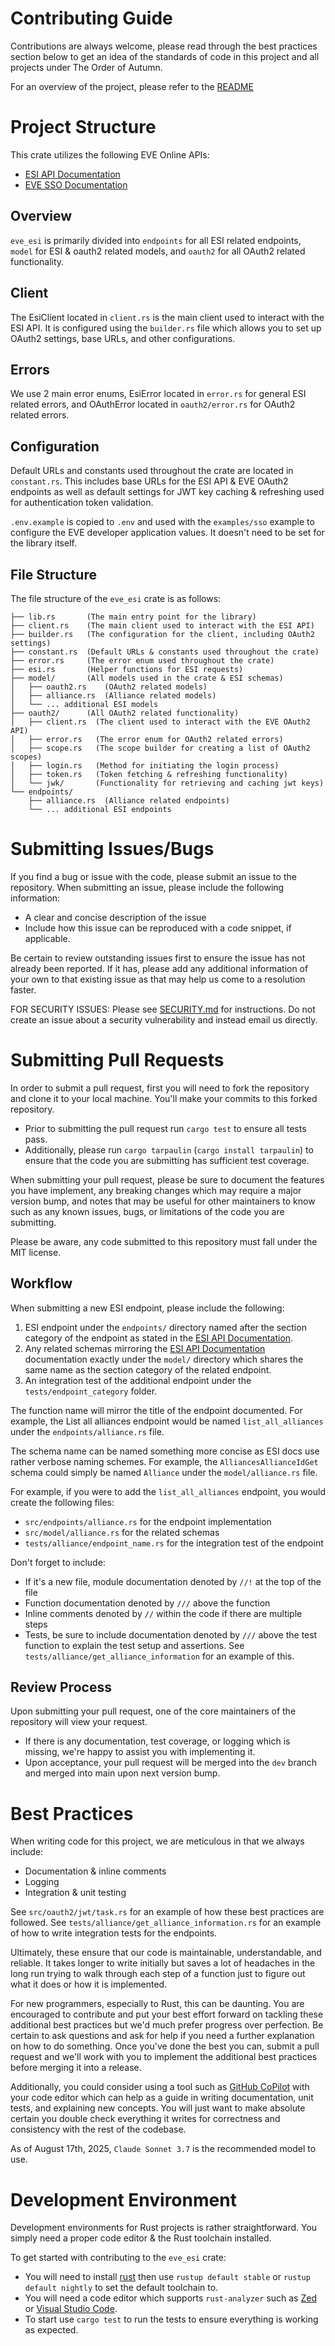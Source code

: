 # Contributing Guide

Contributions are always welcome, please read through the best practices section below to get an idea of the standards of code in this project and all projects under The Order of Autumn.

For an overview of the project, please refer to the [README](https://github.com/hyziri/eve_esi)

# Project Structure

This crate utilizes the following EVE Online APIs:
- [ESI API Documentation](https://developers.eveonline.com/api-explorer)
- [EVE SSO Documentation](https://developers.eveonline.com/docs/services/sso/)

## Overview

`eve_esi` is primarily divided into `endpoints` for all ESI related endpoints, `model` for ESI & oauth2 related models, and `oauth2` for all OAuth2 related functionality.

## Client

The EsiClient located in `client.rs` is the main client used to interact with the ESI API. It is configured using the `builder.rs` file which allows you to set up OAuth2 settings, base URLs, and other configurations.

## Errors

We use 2 main error enums, EsiError located in `error.rs` for general ESI related errors, and OAuthError located in `oauth2/error.rs` for OAuth2 related errors.

## Configuration

Default URLs and constants used throughout the crate are located in `constant.rs`. This includes base URLs for the ESI API & EVE OAuth2 endpoints as well as default settings for JWT key caching & refreshing used for authentication token validation.

`.env.example` is copied to `.env` and used with the `examples/sso` example to configure the EVE developer application values. It doesn't need to be set for the library itself.

## File Structure

The file structure of the `eve_esi` crate is as follows:

```plaintext
├── lib.rs       (The main entry point for the library)
├── client.rs    (The main client used to interact with the ESI API)
├── builder.rs   (The configuration for the client, including OAuth2 settings)
├── constant.rs  (Default URLs & constants used throughout the crate)
├── error.rs     (The error enum used throughout the crate)
├── esi.rs       (Helper functions for ESI requests)
├── model/       (All models used in the crate & ESI schemas)
│   ├── oauth2.rs    (OAuth2 related models)
│   ├── alliance.rs  (Alliance related models)
│   └── ... additional ESI models
├── oauth2/      (All OAuth2 related functionality)
│   ├── client.rs  (The client used to interact with the EVE OAuth2 API)
│   ├── error.rs   (The error enum for OAuth2 related errors)
│   ├── scope.rs   (The scope builder for creating a list of OAuth2 scopes)
│   ├── login.rs   (Method for initiating the login process)
│   ├── token.rs   (Token fetching & refreshing functionality)
│   └── jwk/       (Functionality for retrieving and caching jwt keys)
└── endpoints/
    ├── alliance.rs  (Alliance related endpoints)
    └── ... additional ESI endpoints
```

# Submitting Issues/Bugs

If you find a bug or issue with the code, please submit an issue to the repository. When submitting an issue, please include the following information:
- A clear and concise description of the issue
- Include how this issue can be reproduced with a code snippet, if applicable.

Be certain to review outstanding issues first to ensure the issue has not already been reported. If it has, please add any additional information of your own to that existing issue as that may help us come to a resolution faster.

FOR SECURITY ISSUES: Please see [SECURITY.md](https://github.com/hyziri/eve_esi/blob/main/SECURITY.md) for instructions. Do not create an issue about a security vulnerability and instead email us directly.

# Submitting Pull Requests

In order to submit a pull request, first you will need to fork the repository and clone it to your local machine. You'll make your commits to this forked repository.

- Prior to submitting the pull request run `cargo test` to ensure all tests pass.
- Additionally, please run `cargo tarpaulin` (`cargo install tarpaulin`) to ensure that the code you are submitting has sufficient test coverage.

When submitting your pull request, please be sure to document the features you have implement, any breaking changes which may require a major version bump, and notes that may be useful for other maintainers to know such as any known issues, bugs, or limitations of the code you are submitting.

Please be aware, any code submitted to this repository must fall under the MIT license.

## Workflow

When submitting a new ESI endpoint, please include the following:

1. ESI endpoint under the `endpoints/` directory named after the section category of the endpoint as stated in the [ESI API Documentation](https://developers.eveonline.com/api-explorer).
2. Any related schemas mirroring the [ESI API Documentation](https://developers.eveonline.com/api-explorer) documentation exactly under the `model/` directory which shares the same name as the section category of the related endpoint.
3. An integration test of the additional endpoint under the `tests/endpoint_category` folder.

The function name will mirror the title of the endpoint documented. For example, the List all alliances endpoint would be named `list_all_alliances` under the `endpoints/alliance.rs` file.

The schema name can be named something more concise as ESI docs use rather verbose naming schemes. For example, the `AlliancesAllianceIdGet` schema could simply be named `Alliance` under the `model/alliance.rs` file.

For example, if you were to add the `list_all_alliances` endpoint, you would create the following files:
- `src/endpoints/alliance.rs` for the endpoint implementation
- `src/model/alliance.rs` for the related schemas
- `tests/alliance/endpoint_name.rs` for the integration test of the endpoint

Don't forget to include:
- If it's a new file, module documentation denoted by `//!` at the top of the file
- Function documentation denoted by `///` above the function
- Inline comments denoted by `//` within the code if there are multiple steps
- Tests, be sure to include documentation denoted by `///` above the test function to explain the test setup and assertions. See `tests/alliance/get_alliance_information` for an example of this.

## Review Process

Upon submitting your pull request, one of the core maintainers of the repository will view your request.
- If there is any documentation, test coverage, or logging which is missing, we're happy to assist you with implementing it.
- Upon acceptance, your pull request will be merged into the `dev` branch and merged into main upon next version bump.

# Best Practices

When writing code for this project, we are meticulous in that we always include:
- Documentation & inline comments
- Logging
- Integration & unit testing

See `src/oauth2/jwt/task.rs` for an example of how these best practices are followed.
See `tests/alliance/get_alliance_information.rs` for an example of how to write integration tests for the endpoints.

Ultimately, these ensure that our code is maintainable, understandable, and reliable. It takes longer to write initially but saves a lot of headaches in the long run trying to walk through each step of a function just to figure out what it does or how it is implemented.

For new programmers, especially to Rust, this can be daunting. You are encouraged to contribute and put your best effort forward on tackling these additional best practices but we'd much prefer progress over perfection. Be certain to ask questions and ask for help if you need a further explanation on how to do something. Once you've done the best you can, submit a pull request and we'll work with you to implement the additional best practices before merging it into a release.

Additionally, you could consider using a tool such as [GitHub CoPilot](https://github.com/features/copilot) with your code editor which can help as a guide in writing documentation, unit tests, and explaining new concepts. You will just want to make absolute certain you double check everything it writes for correctness and consistency with the rest of the codebase.

As of August 17th, 2025, `Claude Sonnet 3.7` is the recommended model to use.

# Development Environment

Development environments for Rust projects is rather straightforward. You simply need a proper code editor & the Rust toolchain installed.

To get started with contributing to the `eve_esi` crate:
- You will need to install [rust](https://www.rust-lang.org/tools/install) then use `rustup default stable` or `rustup default nightly` to set the default toolchain to.
- You will need a code editor which supports `rust-analyzer` such as [Zed](https://zed.dev/) or [Visual Studio Code](https://code.visualstudio.com/).
- To start use `cargo test` to run the tests to ensure everything is working as expected.
